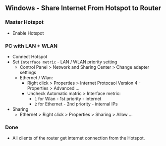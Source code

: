 Windows - Share Internet From Hotspot to Router
---

### Master Hotspot
- Enable Hotspot

### PC with LAN + WLAN
- Connect Hotspot
- Set `Interface metric` - LAN / WLAN priority setting
	- Control Panel > Network and Sharing Center > Change adapter settings
	- Ethernet / Wlan:
	  - Right click > Properties > Internet Protocaol Version 4 - Properties > Advanced ...
	  - Uncheck Automatic matric > Interface metric:
		- `1` for Wlan     - 1st priority - internet
		- `2` for Ethernet - 2nd priority - internal IPs
- Sharing
	- Ethernet > Right click > Properties > Sharing > Allow ...

### Done
- All clients of the router get internet connection from the Hotspot.
